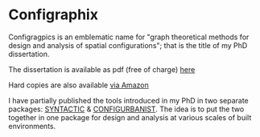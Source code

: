 # Configraphix
Configragpics is an emblematic name for "graph theoretical methods for design and analysis of spatial configurations"; that is the title of my PhD dissertation.

The dissertation is available as pdf (free of charge) [here](http://abe.tudelft.nl/index.php/faculty-architecture/issue/archive)

Hard copies are also available [via Amazon](https://www.amazon.com/Configraphics-Theoretical-Methods-Analysis-Configurations/dp/9461867204)

I have partially published the tools introduced in my PhD in two separate packages: [SYNTACTIC](https://www.grasshopper3d.com/group/space-syntax) & [CONFIGURBANIST](https://www.grasshopper3d.com/group/cheetah). The idea is to put the two together in one package for design and analysis at various scales of built environments. 
